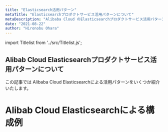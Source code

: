 ```yaml
---
title: "Elasticsearch活用パターン"
metaTitle: "Elasticsearchプロダクトサービス活用パターンについて"
metaDescription: "Alibaba Cloud のElasticsearchプロダクトサービス活用パターンについてを説明します"
date: "2021-08-22"
author: "Hironobu Ohara"
---
```


import Titlelist from '../src/Titlelist.js';


<!-- 
query MyQuery {
  allMarkdownRemark(
    filter: {fileAbsolutePath: {regex: "/usecase-Elasticsearch/"}}
    sort: {fields: fileAbsolutePath, order: ASC}
  ) {
    nodes {
      frontmatter {
        title
        metaTitle
        metaDescription
        date(formatString: "yyyy/MM/DD")
        author       
      }
      fileAbsolutePath
    }
  }
}
-->

## Alibab Cloud Elasticsearchプロダクトサービス活用パターンについて

この記事では Alibaba Cloud Elasticsearchによる活用パターンをいくつか紹介いたします。

# Alibab Cloud Elasticsearchによる構成例


<Titlelist 
    metaTitle="ElasticSearchでテキスト分類理論編"
    metaDescription="ElasticSearchでのテキスト分類（理論編）"
    url="https://sbcloud.github.io/help/usecase-Elasticsearch/ELASTICSEARCH_001_Text Classification_Theory"
    imageurl="https://raw.githubusercontent.com/sbcloud/help/master/content/usecase-Elasticsearch/Elasticsearch_images_26006613645848000/20201028113351.png"
    date="2020/10/29"
    author="magic929"
/>

<Titlelist 
    metaTitle="ElasticSearchでテキスト分類実践編"
    metaDescription="ElasticSearchのテキスト分類実装編"
    url="https://sbcloud.github.io/help/usecase-Elasticsearch/ELASTICSEARCH_002_Text_Classification_Implementation"
    imageurl="https://raw.githubusercontent.com/sbcloud/help/master/content/usecase-Elasticsearch/Elasticsearch_images_26006613646127600/20201028134827.png"
    date="2020/11/27"
    author="magic929"
/>



